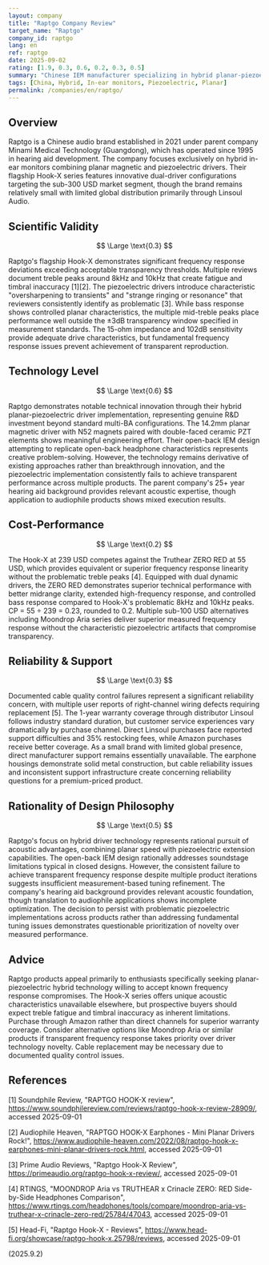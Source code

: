 ```yaml
---
layout: company
title: "Raptgo Company Review"
target_name: "Raptgo"
company_id: raptgo
lang: en
ref: raptgo
date: 2025-09-02
rating: [1.9, 0.3, 0.6, 0.2, 0.3, 0.5]
summary: "Chinese IEM manufacturer specializing in hybrid planar-piezoelectric driver technology with significant frequency response issues and limited product portfolio"
tags: [China, Hybrid, In-ear monitors, Piezoelectric, Planar]
permalink: /companies/en/raptgo/
---
```

## Overview

Raptgo is a Chinese audio brand established in 2021 under parent company Minami Medical Technology (Guangdong), which has operated since 1995 in hearing aid development. The company focuses exclusively on hybrid in-ear monitors combining planar magnetic and piezoelectric drivers. Their flagship Hook-X series features innovative dual-driver configurations targeting the sub-300 USD market segment, though the brand remains relatively small with limited global distribution primarily through Linsoul Audio.

## Scientific Validity

$$ \Large \text{0.3} $$

Raptgo's flagship Hook-X demonstrates significant frequency response deviations exceeding acceptable transparency thresholds. Multiple reviews document treble peaks around 8kHz and 10kHz that create fatigue and timbral inaccuracy [1][2]. The piezoelectric drivers introduce characteristic "oversharpening to transients" and "strange ringing or resonance" that reviewers consistently identify as problematic [3]. While bass response shows controlled planar characteristics, the multiple mid-treble peaks place performance well outside the ±3dB transparency window specified in measurement standards. The 15-ohm impedance and 102dB sensitivity provide adequate drive characteristics, but fundamental frequency response issues prevent achievement of transparent reproduction.

## Technology Level

$$ \Large \text{0.6} $$

Raptgo demonstrates notable technical innovation through their hybrid planar-piezoelectric driver implementation, representing genuine R&D investment beyond standard multi-BA configurations. The 14.2mm planar magnetic driver with N52 magnets paired with double-faced ceramic PZT elements shows meaningful engineering effort. Their open-back IEM design attempting to replicate open-back headphone characteristics represents creative problem-solving. However, the technology remains derivative of existing approaches rather than breakthrough innovation, and the piezoelectric implementation consistently fails to achieve transparent performance across multiple products. The parent company's 25+ year hearing aid background provides relevant acoustic expertise, though application to audiophile products shows mixed execution results.

## Cost-Performance

$$ \Large \text{0.2} $$

The Hook-X at 239 USD competes against the Truthear ZERO RED at 55 USD, which provides equivalent or superior frequency response linearity without the problematic treble peaks [4]. Equipped with dual dynamic drivers, the ZERO RED demonstrates superior technical performance with better midrange clarity, extended high-frequency response, and controlled bass response compared to Hook-X's problematic 8kHz and 10kHz peaks. CP = 55 ÷ 239 = 0.23, rounded to 0.2. Multiple sub-100 USD alternatives including Moondrop Aria series deliver superior measured frequency response without the characteristic piezoelectric artifacts that compromise transparency.

## Reliability & Support

$$ \Large \text{0.3} $$

Documented cable quality control failures represent a significant reliability concern, with multiple user reports of right-channel wiring defects requiring replacement [5]. The 1-year warranty coverage through distributor Linsoul follows industry standard duration, but customer service experiences vary dramatically by purchase channel. Direct Linsoul purchases face reported support difficulties and 35% restocking fees, while Amazon purchases receive better coverage. As a small brand with limited global presence, direct manufacturer support remains essentially unavailable. The earphone housings demonstrate solid metal construction, but cable reliability issues and inconsistent support infrastructure create concerning reliability questions for a premium-priced product.

## Rationality of Design Philosophy

$$ \Large \text{0.5} $$

Raptgo's focus on hybrid driver technology represents rational pursuit of acoustic advantages, combining planar speed with piezoelectric extension capabilities. The open-back IEM design rationally addresses soundstage limitations typical in closed designs. However, the consistent failure to achieve transparent frequency response despite multiple product iterations suggests insufficient measurement-based tuning refinement. The company's hearing aid background provides relevant acoustic foundation, though translation to audiophile applications shows incomplete optimization. The decision to persist with problematic piezoelectric implementations across products rather than addressing fundamental tuning issues demonstrates questionable prioritization of novelty over measured performance.

## Advice

Raptgo products appeal primarily to enthusiasts specifically seeking planar-piezoelectric hybrid technology willing to accept known frequency response compromises. The Hook-X series offers unique acoustic characteristics unavailable elsewhere, but prospective buyers should expect treble fatigue and timbral inaccuracy as inherent limitations. Purchase through Amazon rather than direct channels for superior warranty coverage. Consider alternative options like Moondrop Aria or similar products if transparent frequency response takes priority over driver technology novelty. Cable replacement may be necessary due to documented quality control issues.

## References

[1] Soundphile Review, "RAPTGO HOOK-X review", https://www.soundphilereview.com/reviews/raptgo-hook-x-review-28909/, accessed 2025-09-01

[2] Audiophile Heaven, "RAPTGO HOOK-X Earphones - Mini Planar Drivers Rock!", https://www.audiophile-heaven.com/2022/08/raptgo-hook-x-earphones-mini-planar-drivers-rock.html, accessed 2025-09-01

[3] Prime Audio Reviews, "Raptgo Hook-X Review", https://primeaudio.org/raptgo-hook-x-review/, accessed 2025-09-01

[4] RTINGS, "MOONDROP Aria vs TRUTHEAR x Crinacle ZERO: RED Side-by-Side Headphones Comparison", https://www.rtings.com/headphones/tools/compare/moondrop-aria-vs-truthear-x-crinacle-zero-red/25784/47043, accessed 2025-09-01

[5] Head-Fi, "Raptgo Hook-X - Reviews", https://www.head-fi.org/showcase/raptgo-hook-x.25798/reviews, accessed 2025-09-01

(2025.9.2)